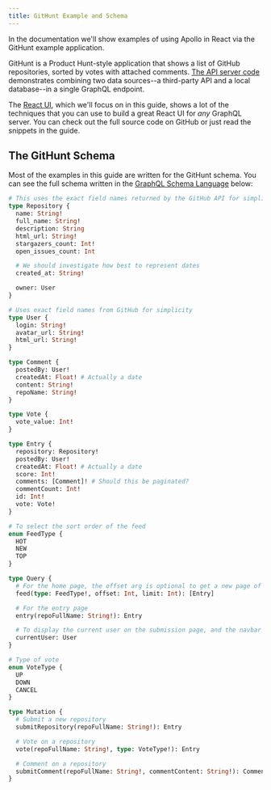 ```yaml
---
title: GitHunt Example and Schema
---
```


In the documentation we'll show examples of using Apollo in React via the GitHunt example application.

GitHunt is a Product Hunt-style application that shows a list of GitHub repositories, sorted by votes with attached comments. [The API server code](https://github.com/apollostack/GitHunt-API) demonstrates combining two data sources--a third-party API and a local database--in a single GraphQL endpoint.

The [React UI](https://github.com/apollostack/GitHunt-React), which we'll focus on in this guide, shows a lot of the techniques that you can use to build a great React UI for *any* GraphQL server. You can check out the full source code on GitHub or just read the snippets in the guide.

<h2 id="githunt-schema">The GitHunt Schema</h2>

Most of the examples in this guide are written for the GitHunt schema. You can see the full schema written in the [GraphQL Schema Language](https://wehavefaces.net/graphql-shorthand-notation-cheatsheet-17cd715861b6) below:

```graphql
# This uses the exact field names returned by the GitHub API for simplicity
type Repository {
  name: String!
  full_name: String!
  description: String
  html_url: String!
  stargazers_count: Int!
  open_issues_count: Int

  # We should investigate how best to represent dates
  created_at: String!

  owner: User
}

# Uses exact field names from GitHub for simplicity
type User {
  login: String!
  avatar_url: String!
  html_url: String!
}

type Comment {
  postedBy: User!
  createdAt: Float! # Actually a date
  content: String!
  repoName: String!
}

type Vote {
  vote_value: Int!
}

type Entry {
  repository: Repository!
  postedBy: User!
  createdAt: Float! # Actually a date
  score: Int!
  comments: [Comment]! # Should this be paginated?
  commentCount: Int!
  id: Int!
  vote: Vote!
}

# To select the sort order of the feed
enum FeedType {
  HOT
  NEW
  TOP
}

type Query {
  # For the home page, the offset arg is optional to get a new page of the feed
  feed(type: FeedType!, offset: Int, limit: Int): [Entry]

  # For the entry page
  entry(repoFullName: String!): Entry

  # To display the current user on the submission page, and the navbar
  currentUser: User
}

# Type of vote
enum VoteType {
  UP
  DOWN
  CANCEL
}

type Mutation {
  # Submit a new repository
  submitRepository(repoFullName: String!): Entry

  # Vote on a repository
  vote(repoFullName: String!, type: VoteType!): Entry

  # Comment on a repository
  submitComment(repoFullName: String!, commentContent: String!): Comment
}
```
